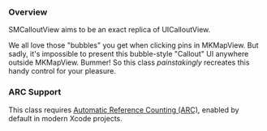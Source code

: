 
### Overview

SMCalloutView aims to be an exact replica of UICalloutView.

We all love those "bubbles" you get when clicking pins in MKMapView. But sadly, it's impossible to present this bubble-style "Callout" UI anywhere outside MKMapView. Bummer! So this class _painstakingly_ recreates this handy control for your pleasure.

### ARC Support

This class requires [Automatic Reference Counting (ARC)](http://clang.llvm.org/docs/AutomaticReferenceCounting.html), enabled by default in modern Xcode projects.
